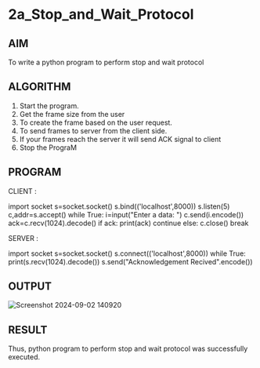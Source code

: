 # 2a_Stop_and_Wait_Protocol

## AIM 

To write a python program to perform stop and wait protocol
## ALGORITHM

1. Start the program.
2. Get the frame size from the user
3. To create the frame based on the user request.
4. To send frames to server from the client side.
5. If your frames reach the server it will send ACK signal to client
6. Stop the PrograM

## PROGRAM

CLIENT :  

import socket
s=socket.socket()
s.bind(('localhost',8000))
s.listen(5)
c,addr=s.accept()
while True:
 i=input("Enter a data: ")
 c.send(i.encode())
 ack=c.recv(1024).decode()
 if ack:
 print(ack)
 continue
 else:
 c.close()
 break

SERVER :

import socket
s=socket.socket()
s.connect(('localhost',8000))
while True:
 print(s.recv(1024).decode())
 s.send("Acknowledgement Recived".encode())
 
## OUTPUT
![Screenshot 2024-09-02 140920](https://github.com/user-attachments/assets/8dfdd8ec-5605-4b99-8f93-3544169bbd7c)

## RESULT
Thus, python program to perform stop and wait protocol was successfully executed.
